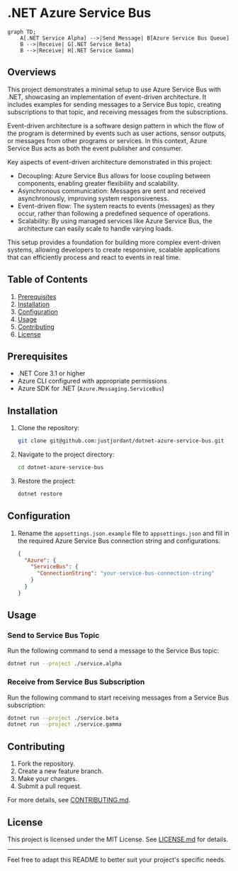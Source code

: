 # .NET Azure Service Bus

```mermaid
graph TD;
    A[.NET Service Alpha] -->|Send Message| B[Azure Service Bus Queue]
    B -->|Receive| G[.NET Service Beta]
    B -->|Receive| H[.NET Service Gamma]
```

## Overviews

This project demonstrates a minimal setup to use Azure Service Bus with .NET, showcasing an implementation of event-driven architecture. It includes examples for sending messages to a Service Bus topic, creating subscriptions to that topic, and receiving messages from the subscriptions.

Event-driven architecture is a software design pattern in which the flow of the program is determined by events such as user actions, sensor outputs, or messages from other programs or services. In this context, Azure Service Bus acts as both the event publisher and consumer.

Key aspects of event-driven architecture demonstrated in this project:

- Decoupling: Azure Service Bus allows for loose coupling between components, enabling greater flexibility and scalability.
- Asynchronous communication: Messages are sent and received asynchronously, improving system responsiveness.
- Event-driven flow: The system reacts to events (messages) as they occur, rather than following a predefined sequence of operations.
- Scalability: By using managed services like Azure Service Bus, the architecture can easily scale to handle varying loads.

This setup provides a foundation for building more complex event-driven systems, allowing developers to create responsive, scalable applications that can efficiently process and react to events in real time.

## Table of Contents

1. [Prerequisites](#prerequisites)
2. [Installation](#installation)
3. [Configuration](#configuration)
4. [Usage](#usage)
5. [Contributing](#contributing)
6. [License](#license)

## Prerequisites

- .NET Core 3.1 or higher
- Azure CLI configured with appropriate permissions
- Azure SDK for .NET (`Azure.Messaging.ServiceBus`)

## Installation

1. Clone the repository:

    ```bash
    git clone git@github.com:justjordant/dotnet-azure-service-bus.git
    ```

2. Navigate to the project directory:

    ```bash
    cd dotnet-azure-service-bus
    ```

3. Restore the project:

    ```bash
    dotnet restore
    ```

## Configuration

1. Rename the `appsettings.json.example` file to `appsettings.json` and fill in the required Azure Service Bus connection string and configurations.

    ```json
    {
      "Azure": {
        "ServiceBus": {
          "ConnectionString": "your-service-bus-connection-string"
        }
      }
    }
    ```

## Usage

### Send to Service Bus Topic

Run the following command to send a message to the Service Bus topic:

```bash
dotnet run --project ./service.alpha
```

### Receive from Service Bus Subscription

Run the following command to start receiving messages from a Service Bus subscription:

```bash
dotnet run --project ./service.beta
dotnet run --project ./service.gamma
```

## Contributing

1. Fork the repository.
2. Create a new feature branch.
3. Make your changes.
4. Submit a pull request.

For more details, see [CONTRIBUTING.md](CONTRIBUTING.md).

## License

This project is licensed under the MIT License. See [LICENSE.md](LICENSE.md) for details.

---

Feel free to adapt this README to better suit your project's specific needs.
